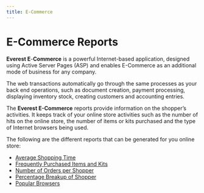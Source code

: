 ```yaml
---
title: E-Commerce
---
```


# E-Commerce Reports


**Everest E**-**Commerce** is a powerful Internet-based application, designed using Active  Server Pages (ASP) and enables E-Commerce as an additional mode of business  for any company.


The web transactions automatically go through the same processes as  your back end operations, such as document creation, payment processing,  displaying inventory stock, creating customers and accounting entries.


The **Everest E-Commerce** reports  provide information on the shopper’s activities. It keeps track of your  online store activities such as the number of hits on the online store,  the number of items or kits purchased and the type of Internet browsers  being used.


The following are the different reports that can be generated for you  online store:

- [Average  Shopping Time]({{site.rpt_baseurl}}/everest-reports/e-commerce/average_shopping_time_reports.html)
- [Frequently  Purchased Items and Kits]({{site.rpt_baseurl}}/everest-reports/e-commerce/frequently_purchased_items_and_kits.html)
- [Number  of Orders per Shopper]({{site.rpt_baseurl}}/everest-reports/e-commerce/number_of_orders_per_shopper.html)
- [Percentage  Breakup of Shopper]({{site.rpt_baseurl}}/everest-reports/e-commerce/percentage_break_up_of_shoppers.html)
- [Popular  Browsers]({{site.rpt_baseurl}}/everest-reports/e-commerce/popular_browsers.html)

